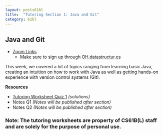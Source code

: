 ```yaml
---
layout: posts61bl
title:  "Tutoring Section 1: Java and Git"
category: 61bl
---
```


## Java and Git

* [Zoom Links](https://docs.google.com/spreadsheets/d/1os09llY_KXJHcM0D5g3WYPJrJRX5MBEkdjh_AgwcAYE/edit?usp=sharing)
  - Make sure to sign up through [OH.datastructur.es](http://oh.datastructur.es)

This week, we covered a lot of topics ranging from learning basic Java, creating an intuition on how to work with Java as well as getting hands-on experience with version control systems (Git).

**Resources**
- [Tutoring Worksheet Quiz 1](https://drive.google.com/file/d/1ltFgdWvniWdNzKx0hqqIWmnZSqVfmCTH/view?usp=sharing) *(solutions)*
- Notes Q1 *(Notes will be published after section)*
- Notes Q2 *(Notes will be published after section)*

### Note: The tutoring worksheets are property of CS61B(L) staff and are solely for the purpose of personal use.
